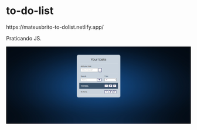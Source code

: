 # to-do-list
<p>https://mateusbrito-to-dolist.netlify.app/</p>
<p>Praticando JS.</p>


<p align="center" style="display: flex; align-items: flex-start; justify-content: center;">
  <img src="./assets/img/to-dolist.png" width="800px">
</p>
